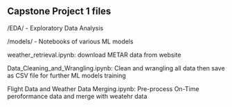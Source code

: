 ## Capstone Project 1 files

/EDA/ - Exploratory Data Analysis

/models/ -  Notebooks of various ML models

weather_retrieval.ipynb: download METAR data from website

Data_Cleaning_and_Wrangling.ipynb: Clean and wrangling all data then save as CSV file for further ML models training

Flight Data and Weather Data Merging.ipynb: Pre-process On-Time peroformance data and merge with weatehr data
